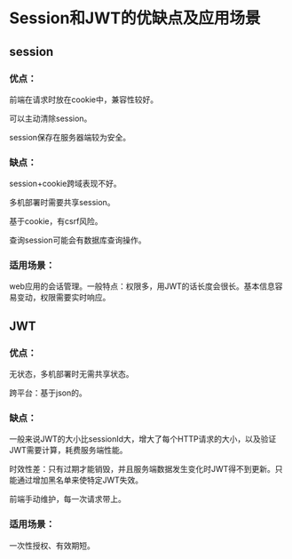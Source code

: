 # Session和JWT的优缺点及应用场景

## session

### 优点：

前端在请求时放在cookie中，兼容性较好。

可以主动清除session。

session保存在服务器端较为安全。

### 缺点：

session+cookie跨域表现不好。

多机部署时需要共享session。

基于cookie，有csrf风险。

查询session可能会有数据库查询操作。

### 适用场景：

web应用的会话管理。一般特点：权限多，用JWT的话长度会很长。基本信息容易变动，权限需要实时响应。

## JWT

### 优点：

无状态，多机部署时无需共享状态。

跨平台：基于json的。

### 缺点：

一般来说JWT的大小比sessionId大，增大了每个HTTP请求的大小，以及验证JWT需要计算，耗费服务端性能。

时效性差：只有过期才能销毁，并且服务端数据发生变化时JWT得不到更新。只能通过增加黑名单来使特定JWT失效。

前端手动维护，每一次请求带上。

### 适用场景：

一次性授权、有效期短。




